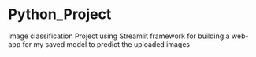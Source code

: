 # Python_Project
Image classification Project using Streamlit framework for building a web-app for my saved model to predict the uploaded images
